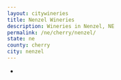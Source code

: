 ```yaml
---
layout: citywineries
title: Nenzel Wineries
description: Wineries in Nenzel, NE
permalink: /ne/cherry/nenzel/
state: ne
county: cherry
city: nenzel
---
```

-
